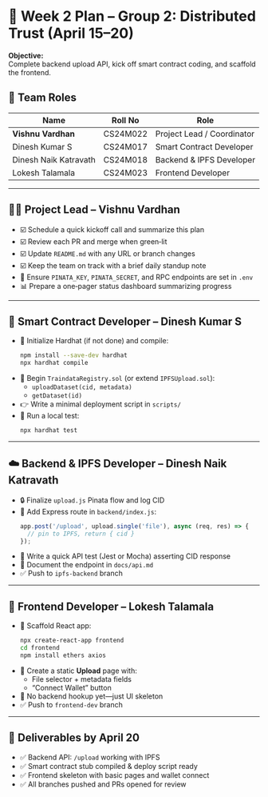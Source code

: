 # 📅 Week 2 Plan – Group 2: Distributed Trust (April 15–20)

**Objective:**  
Complete backend upload API, kick off smart contract coding, and scaffold the frontend.

## 👥 Team Roles

| Name                  | Roll No     | Role                             |
|-----------------------|-------------|----------------------------------|
| **Vishnu Vardhan**    | CS24M022    | Project Lead / Coordinator       |
| Dinesh Kumar S        | CS24M017    | Smart Contract Developer         |
| Dinesh Naik Katravath | CS24M018    | Backend & IPFS Developer         |
| Lokesh Talamala       | CS24M023    | Frontend Developer               |

---

## 🧑‍🚀 Project Lead – Vishnu Vardhan  
- ☑️ Schedule a quick kickoff call and summarize this plan  
- ☑️ Review each PR and merge when green‑lit  
- ☑️ Update `README.md` with any URL or branch changes  
- ☑️ Keep the team on track with a brief daily standup note  
- 🔐 Ensure `PINATA_KEY`, `PINATA_SECRET`, and RPC endpoints are set in `.env`  
- 📊 Prepare a one‑pager status dashboard summarizing progress  

---

## 💾 Smart Contract Developer – Dinesh Kumar S  
- 📝 Initialize Hardhat (if not done) and compile:  
  ```bash
  npm install --save-dev hardhat
  npx hardhat compile
  ```  
- 🚀 Begin `TraindataRegistry.sol` (or extend `IPFSUpload.sol`):  
  - `uploadDataset(cid, metadata)`  
  - `getDataset(id)`  
- 👉 Write a minimal deployment script in `scripts/`  
- 🧪 Run a local test:  
  ```bash
  npx hardhat test
  ```  

---

## ☁️ Backend & IPFS Developer – Dinesh Naik Katravath  
- 🔒 Finalize `upload.js` Pinata flow and log CID  
- 🔄 Add Express route in `backend/index.js`:  
  ```js
  app.post('/upload', upload.single('file'), async (req, res) => {
    // pin to IPFS, return { cid }
  });
  ```  
- 🧪 Write a quick API test (Jest or Mocha) asserting CID response  
- 📝 Document the endpoint in `docs/api.md`  
- ✅ Push to `ipfs-backend` branch  

---

## 🎨 Frontend Developer – Lokesh Talamala  
- 🌱 Scaffold React app:  
  ```bash
  npx create-react-app frontend
  cd frontend
  npm install ethers axios
  ```  
- 📄 Create a static **Upload** page with:  
  - File selector + metadata fields  
  - “Connect Wallet” button  
- 🚧 No backend hookup yet—just UI skeleton  
- ✅ Push to `frontend-dev` branch  

---

## 📌 Deliverables by April 20  
- ✅ Backend API: `/upload` working with IPFS  
- ✅ Smart contract stub compiled & deploy script ready  
- ✅ Frontend skeleton with basic pages and wallet connect  
- ✅ All branches pushed and PRs opened for review
